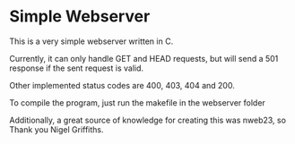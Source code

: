 # Simple Webserver
This is a very simple webserver written in C.

Currently, it can only handle GET and HEAD requests, but will send a 501 response if 
the sent request is valid.

Other implemented status codes are 400, 403, 404 and 200.

To compile the program, just run the makefile in the webserver folder

Additionally, a great source of knowledge for creating this was nweb23, so Thank you Nigel Griffiths.
